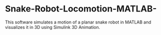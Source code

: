 # Snake-Robot-Locomotion-MATLAB-
This software simulates a motion of a planar snake robot in MATLAB and visualizes it in 3D using Simulink 3D Animation.
